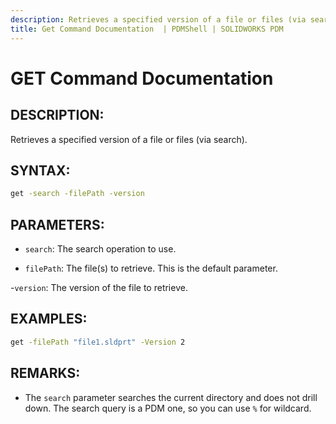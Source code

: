 ```yaml
---
description: Retrieves a specified version of a file or files (via search).
title: Get Command Documentation  | PDMShell | SOLIDWORKS PDM
---
```

# GET Command Documentation

## DESCRIPTION:
Retrieves a specified version of a file or files (via search).

## SYNTAX:
```bash
get -search -filePath -version
```
## PARAMETERS:
- `search`: The search operation to use.

- `filePath`: The file(s) to retrieve. This is the default parameter.

-`version`: The version of the file to retrieve.

## EXAMPLES:
```bash
get -filePath "file1.sldprt" -Version 2
```
## REMARKS:
- The `search` parameter searches the current directory and does not drill down. The search query is a PDM one, so you can use `%` for wildcard.